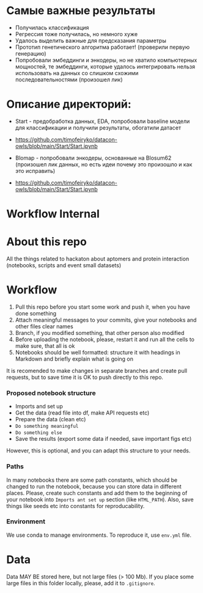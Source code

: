 # Самые важные результаты 
- Получилась классификация
- Регрессия тоже получилась, но немного хуже
- Удалось выделить важные для предсказания параметры
- Прототип генетического алгоритма работает! (проверили первую генерацию)
- Попробовали эмбеддинги и энкодеры, но не хватило компьютерных мощностей, те эмбеддинги, которые удалось интегрировать нельзя использовать на данных со слишком схожими последовательностями (произошел лик)
# Описание директорий:
- Start - предобработка данных, EDA, попробовали baseline модели для классификации и получили результаты, обогатили датасет
- https://github.com/timofeiryko/datacon-owls/blob/main/Start/Start.ipynb
  
- Blomap - попробовали энкодеры, основанные на Blosum62 (произошел лик данных, но есть идеи почему это произошло и как это исправить)
- https://github.com/timofeiryko/datacon-owls/blob/main/Start/Start.ipynb 







# Workflow Internal
# About this repo
All the things related to hackaton about aptomers and protein interaction (notebooks, scripts and event small datasets)

# Workflow

1) Pull this repo before you start some work and push it, when you have done something
2) Attach meaningful messages to your commits, give your notebooks and other files clear names 
2) Branch, if you modified something, that other person also modified
3) Before uploading the notebook, please, restart it and run all the cells to make sure, that all is ok
4) Notebooks should be well formatted: structure it with headings in Markdown and briefly explain what is going on

It is recomended to make changes in separate branches and create pull requests, but to save time it is OK to push directly to this repo.

### Proposed notebook structure
- Imports and set up
- Get the data (read file into df, make API requests etc)
- Prepare the data (clean etc)
- `Do something meaningful`
- `Do something else`
- Save the results (export some data if needed, save important figs etc)

However, this is optional, and you can adapt this structure to your needs.

### Paths

In many  notebooks there are some path constants, which should be changed to run the notebook, because  you can store data in different places. Please, create such constants and add them to the beginning of your notebook into `Imports ant set up` section (like `HTML_PATH`). Also, save things like seeds etc into constants for reproducability.

### Environment

We use conda to manage environments. To reproduce it, use `env.yml` file.

# Data

Data MAY BE stored here, but not large files (> 100 Mb). If you place some large files in this folder locally, please, add it to `.gitignore`.
